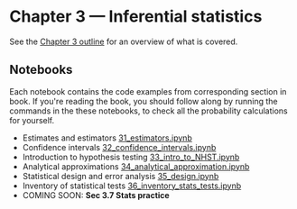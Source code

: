 # Chapter 3 — Inferential statistics

See the [Chapter 3 outline](https://docs.google.com/document/d/1fwep23-95U-w1QMPU31nOvUnUXE2X3s_Dbk5JuLlKAY/edit#heading=h.w1m7v7b5wie3)
for an overview of what is covered.


## Notebooks

Each notebook contains the code examples from corresponding section in book.
If you're reading the book, you should follow along by running the commands in the these notebooks,
to check all the probability calculations for yourself.

- Estimates and estimators [31_estimators.ipynb](./31_estimators.ipynb)
- Confidence intervals [32_confidence_intervals.ipynb](./32_confidence_intervals.ipynb)
- Introduction to hypothesis testing [33_intro_to_NHST.ipynb](./33_intro_to_NHST.ipynb)
- Analytical approximations [34_analytical_approximation.ipynb](./34_analytical_approximation.ipynb)
- Statistical design and error analysis [35_design.ipynb](./35_design.ipynb)
- Inventory of statistical tests [36_inventory_stats_tests.ipynb](./36_inventory_stats_tests.ipynb)
- COMING SOON: **Sec 3.7 Stats practice**



